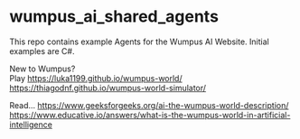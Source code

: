 # wumpus_ai_shared_agents

This repo contains example Agents for the Wumpus AI Website.   Initial examples are C#.  

New to Wumpus?  
Play
https://luka1199.github.io/wumpus-world/
https://thiagodnf.github.io/wumpus-world-simulator/

Read...
https://www.geeksforgeeks.org/ai-the-wumpus-world-description/
https://www.educative.io/answers/what-is-the-wumpus-world-in-artificial-intelligence
